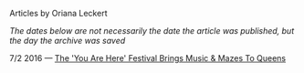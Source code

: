 Articles by Oriana Leckert

*The dates below are not necessarily the date the article was published, but the day the archive was saved*

7/2 2016 — [The 'You Are Here' Festival Brings Music &amp; Mazes To Queens](https://web.archive.org/web/20160702233113/http://gothamist.com/2016/07/02/you_are_here_music_fest.php)  
